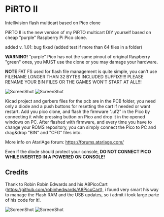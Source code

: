 # PiRTO II
Intellivision flash multicart based on Pico clone

PiRTO II  is the new version of my PiRTO multicart DIY yourself based on cheap "purple" Raspberry Pi Pico clone.

added v. 1.01: bug fixed (added test if more than 64 files in a folder)

**WARNING!** "purple" Pico has not the same pinout of original Raspberry "green" ones, you MUST use the clone or you may damage your hardware.

**NOTE** FAT FS used for flash file management is quite simple, you can't use FILENAME LONGER THAN 32 BYTES INCLUDED SUFFIX!!!!! 
PLEASE RENAME YOUR BIN FILES OR THE GAMES WON'T START AT ALL!!! 

![ScreenShot](https://raw.githubusercontent.com/aotta/PiRTOII/main/Pictures/pirtoII1.jpg)
![ScreenShot](https://raw.githubusercontent.com/aotta/PiRTOII/main/Pictures/pirtoII2.jpg)

Kicad project and gerbers files for the pcb are in the PCB folder, you need only a diode and a push buttons for resetting the cart if needed or want restart. 
Add you pico clone, and flash the firmware ".uf2" in the Pico by connecting it while pressing button on Pico and drop it in the opened windows on PC.
After flashed with firmware, and every time you have to change your ROMS repository, you can simply connect the Pico to PC and drag&drop "BIN" and "CFG“ files  into.

More info on AtariAge forum: https://forums.atariage.com/


Even if the diode should protect your console, **DO NOT CONNECT PICO WHILE INSERTED IN A POWERED ON CONSOLE!**


## Credits
Thank to Robin Robin Edwards and his A8PicoCart (https://github.com/robinhedwards/A8PicoCart), i found very smart his way to manage the Flash RAM and the USB updates, so i admit i took large parte of his code for it!.



![ScreenShot](https://raw.githubusercontent.com/aotta/PiRTOII/main/Pictures/pirtoII3.jpg)
![ScreenShot](https://raw.githubusercontent.com/aotta/PiRTOII/main/Pictures/pirtoII4.jpg)
